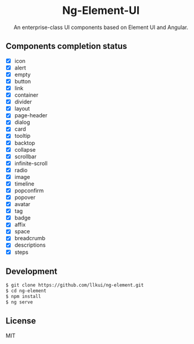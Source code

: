 <h1 align="center">
Ng-Element-UI
</h1>

<div align="center">

An enterprise-class UI components based on Element UI and Angular.

</div>

## Components completion status

- [x] icon
- [x] alert
- [x] empty
- [x] button
- [x] link
- [x] container
- [x] divider
- [x] layout
- [x] page-header
- [x] dialog
- [x] card
- [x] tooltip
- [x] backtop
- [x] collapse
- [x] scrollbar
- [x] infinite-scroll
- [x] radio
- [x] image
- [x] timeline
- [x] popconfirm
- [x] popover
- [x] avatar
- [x] tag
- [x] badge
- [x] affix
- [x] space
- [x] breadcrumb
- [x] descriptions
- [x] steps

##  Development

```bash
$ git clone https://github.com/llkui/ng-element.git
$ cd ng-element
$ npm install
$ ng serve
```

## License

MIT